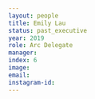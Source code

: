 ```yaml
---
layout: people
title: Emily Lau
status: past_executive
year: 2019
role: Arc Delegate
manager: 
index: 6
image: 
email: 
instagram-id: 
---
```

